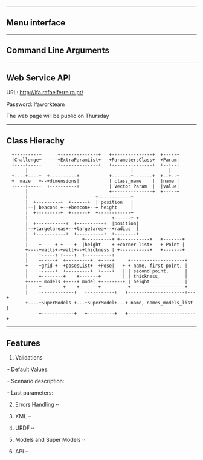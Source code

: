 --------------
Menu interface
--------------


----------------------
Command Line Arguments
----------------------


---------------
Web Service API
---------------
URL: http://lfa.rafaelferreira.pt/

Password: lfaworkteam

The web page will be public on Thursday

--------------
Class Hierachy
--------------

      +---------+      +--------------+   +---------------+  +-----+
      |Challenge+------+ExtraParamList+---+ParametersClass+--+Param|
      +----+----+      +--------------+   +-------+-------+  +--+--+
           |                                      |             |   
      +----+----+  +----------+           +-------+-------+  +--+--+
      +  maze   +--+dimensions|           | class_name    |  |name |
      +----+----+  +----------+           | Vector Param  |  |value|
           |                              +---------------+  +-----+
           |                         +------------+                         
           |  +---------+  +------+  | position   |                         
           |--| beacons +--+beacon+--+ height     |                         
           |  +---------+  +------+  +------------+                         
           |                               +------+-+                       
           |  +-----------+  +----------+  |position|                       
           |--+targetareas+--+targetarea+--+radius  |                       
           |  +-----------+  +----------+  +--------+                       
           |                    +----------+ +-----------+   +-------+        
           |    +-----+ +----+  |height    +-+corner list+---+ Point |        
           +----+walls+-+wall+--+thickness | +-----------+   +-------+        
           |    +-----+ +----+  +----------+                                  
           |    +-----+  +---------+  +----+     +--------------------+       
           +----+grid +--+posesList+--+Pose|   +-+ name, first point, |       
           |    +-----+  +---------+  +----+   | | second point,      |       
           |    +--------+    +-------+        | | thickness,         |       
           +----+ models +----+ model +--------+ | height             |       
           |    +--------+    +-------+          +--------------------+       
           |    +------------+   +----------+   +---------------------+---+   
           +----+SuperModels +---+SuperModel+---+ name, names_models_list |   
                +------------+   +----------+   +-------------------------+   

--------
Features
--------

1. Validations

⋅⋅ Default Values:

⋅⋅ Scenario description:

⋅⋅ Last parameters:

2. Errors Handling
⋅⋅ 

3. XML
⋅⋅

4. URDF
⋅⋅

5. Models and Super Models
⋅⋅

5. API
⋅⋅